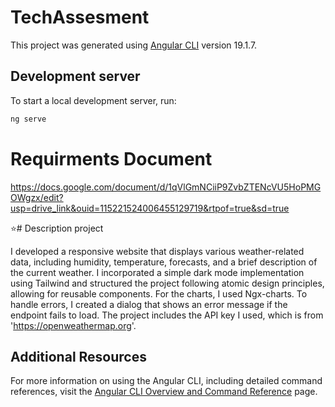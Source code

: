 # TechAssesment

This project was generated using [Angular CLI](https://github.com/angular/angular-cli) version 19.1.7.

## Development server

To start a local development server, run:

```bash
ng serve
```
# Requirments Document 

https://docs.google.com/document/d/1qVlGmNCiiP9ZvbZTENcVU5HoPMGOWgzx/edit?usp=drive_link&ouid=115221524006455129719&rtpof=true&sd=true

⭐# Description project

I developed a responsive website that displays various weather-related data, including humidity, temperature, forecasts, and a brief description of the current weather.
I incorporated a simple dark mode implementation using Tailwind and structured the project following atomic design principles, allowing for reusable components.
For the charts, I used Ngx-charts.
To handle errors, I created a dialog that shows an error message if the endpoint fails to load.
The project includes the API key I used, which is from 'https://openweathermap.org'.

## Additional Resources

For more information on using the Angular CLI, including detailed command references, visit the [Angular CLI Overview and Command Reference](https://angular.dev/tools/cli) page.
